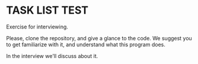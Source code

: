 # TASK LIST TEST

Exercise for interviewing.

Please, clone the repository, and give a glance to the code. We suggest you to get familiarize with it, and understand what this program does.

In the interview we'll discuss about it.